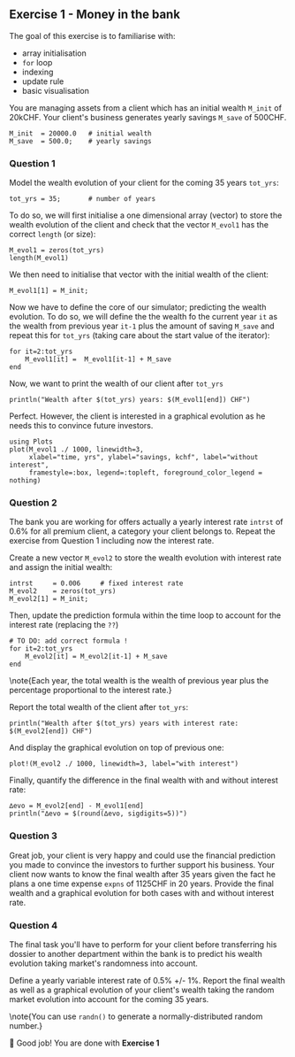 <!--This file was generated, do not modify it.-->
## Exercise 1 - **Money in the bank**

The goal of this exercise is to familiarise with:
- array initialisation
- `for` loop
- indexing
- update rule
- basic visualisation

You are managing assets from a client which has an initial wealth `M_init` of 20kCHF. Your client's business generates yearly savings `M_save` of 500CHF.

```julia:ex1
M_init  = 20000.0   # initial wealth
M_save  = 500.0;    # yearly savings
```

### Question 1

Model the wealth evolution of your client for the coming 35 years `tot_yrs`:

```julia:ex2
tot_yrs = 35;       # number of years
```

To do so, we will first initialise a one dimensional array (vector) to store the wealth evolution of the client and check that the vector `M_evol1` has the correct `length` (or size):

```julia:ex3
M_evol1 = zeros(tot_yrs)
length(M_evol1)
```

We then need to initialise that vector with the initial wealth of the client:

```julia:ex4
M_evol1[1] = M_init;
```

Now we have to define the core of our simulator; predicting the wealth evolution. To do so, we will define the the wealth fo the current year `it` as the wealth from previous year `it-1` plus the amount of saving `M_save` and repeat this for `tot_yrs` (taking care about the start value of the iterator):

```julia:ex5
for it=2:tot_yrs
    M_evol1[it] =  M_evol1[it-1] + M_save
end
```

Now, we want to print the wealth of our client after `tot_yrs`

```julia:ex6
println("Wealth after $(tot_yrs) years: $(M_evol1[end]) CHF")
```

Perfect. However, the client is interested in a graphical evolution as he needs this to convince future investors.

```julia:ex7
using Plots
plot(M_evol1 ./ 1000, linewidth=3,
     xlabel="time, yrs", ylabel="savings, kchf", label="without interest",
     framestyle=:box, legend=:topleft, foreground_color_legend = nothing)
```

### Question 2

The bank you are working for offers actually a yearly interest rate `intrst` of 0.6% for all premium client, a category your client belongs to. Repeat the exercise from Question 1 including now the interest rate.

Create a new vector `M_evol2` to store the wealth evolution with interest rate and assign the initial wealth:

```julia:ex8
intrst     = 0.006     # fixed interest rate
M_evol2    = zeros(tot_yrs)
M_evol2[1] = M_init;
```

Then, update the prediction formula within the time loop to account for the interest rate (replacing the `??`)

```julia:ex9
# TO DO: add correct formula !
for it=2:tot_yrs
    M_evol2[it] = M_evol2[it-1] + M_save
end
```

\note{Each year, the total wealth is the wealth of previous year plus the percentage proportional to the interest rate.}

Report the total wealth of the client after `tot_yrs`:

```julia:ex10
println("Wealth after $(tot_yrs) years with interest rate: $(M_evol2[end]) CHF")
```

And display the graphical evolution on top of previous one:

```julia:ex11
plot!(M_evol2 ./ 1000, linewidth=3, label="with interest")
```

Finally, quantify the difference in the final wealth with and without interest rate:

```julia:ex12
∆evo = M_evol2[end] - M_evol1[end]
println("∆evo = $(round(∆evo, sigdigits=5))")
```

### Question 3

Great job, your client is very happy and could use the financial prediction you made to convince the investors to further support his business. Your client now wants to know the final wealth after 35 years given the fact he plans a one time expense `expns` of 1125CHF in 20 years. Provide the final wealth and a graphical evolution for both cases with and without interest rate.

### Question 4

The final task you'll have to perform for your client before transferring his dossier to another department within the bank is to predict his wealth evolution taking market's randomness into account.

Define a yearly variable interest rate of 0.5% +/- 1%. Report the final wealth as well as a graphical evolution of your client's wealth taking the random market evolution into account for the coming 35 years.

\note{You can use `randn()` to generate a normally-distributed random number.}

🎉 Good job! You are done with **Exercise 1**

